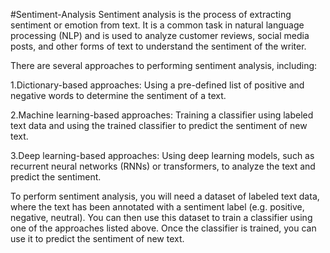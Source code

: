 #Sentiment-Analysis
Sentiment analysis is the process of extracting sentiment or emotion from text. It is a common task in natural language processing (NLP) and is used to analyze customer reviews, social media posts, and other forms of text to understand the sentiment of the writer.

There are several approaches to performing sentiment analysis, including:

1.Dictionary-based approaches: Using a pre-defined list of positive and negative words to determine the sentiment of a text.

2.Machine learning-based approaches: Training a classifier using labeled text data and using the trained classifier to predict the sentiment of new text.

3.Deep learning-based approaches: Using deep learning models, such as recurrent neural networks (RNNs) or transformers, to analyze the text and predict the sentiment.

To perform sentiment analysis, you will need a dataset of labeled text data, where the text has been annotated with a sentiment label (e.g. positive, negative, neutral). You can then use this dataset to train a classifier using one of the approaches listed above. Once the classifier is trained, you can use it to predict the sentiment of new text.

